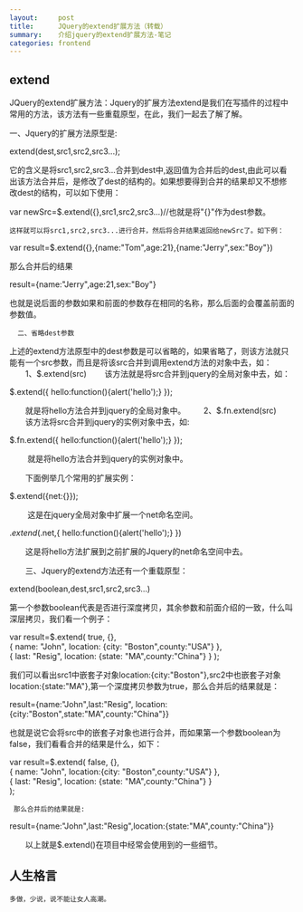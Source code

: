```yaml
---
layout:     post
title:      JQuery的extend扩展方法（转载）      
summary:    介绍jquery的extend扩展方法-笔记
categories: frontend
---
```


## extend

JQuery的extend扩展方法：Jquery的扩展方法extend是我们在写插件的过程中常用的方法，该方法有一些重载原型，在此，我们一起去了解了解。
      
一、Jquery的扩展方法原型是:　　　

 extend(dest,src1,src2,src3...);

  它的含义是将src1,src2,src3...合并到dest中,返回值为合并后的dest,由此可以看出该方法合并后，是修改了dest的结构的。如果想要得到合并的结果却又不想修改dest的结构，可以如下使用：

  var newSrc=$.extend({},src1,src2,src3...)//也就是将"{}"作为dest参数。

    这样就可以将src1,src2,src3...进行合并，然后将合并结果返回给newSrc了。如下例：

var result=$.extend({},{name:"Tom",age:21},{name:"Jerry",sex:"Boy"})
 

  那么合并后的结果

  result={name:"Jerry",age:21,sex:"Boy"}

 也就是说后面的参数如果和前面的参数存在相同的名称，那么后面的会覆盖前面的参数值。

      二、省略dest参数
上述的extend方法原型中的dest参数是可以省略的，如果省略了，则该方法就只能有一个src参数，而且是将该src合并到调用extend方法的对象中去，如：
 　　1、$.extend(src)
 　　该方法就是将src合并到jquery的全局对象中去，如：

 $.extend({
  hello:function(){alert('hello');}
  });

 　　就是将hello方法合并到jquery的全局对象中。
 　　2、$.fn.extend(src)
 　　该方法将src合并到jquery的实例对象中去，如:

 $.fn.extend({
  hello:function(){alert('hello');}
 });
 

　　 就是将hello方法合并到jquery的实例对象中。

 　　下面例举几个常用的扩展实例：

$.extend({net:{}});
 

　　 这是在jquery全局对象中扩展一个net命名空间。

  $.extend($.net,{
   hello:function(){alert('hello');}
  })

  　　这是将hello方法扩展到之前扩展的Jquery的net命名空间中去。

 　　三、Jquery的extend方法还有一个重载原型：  

extend(boolean,dest,src1,src2,src3...)

第一个参数boolean代表是否进行深度拷贝，其余参数和前面介绍的一致，什么叫深层拷贝，我们看一个例子：

var result=$.extend( true,  {},  
    { name: "John", location: {city: "Boston",county:"USA"} },  
    { last: "Resig", location: {state: "MA",county:"China"} } ); 

我们可以看出src1中嵌套子对象location:{city:"Boston"},src2中也嵌套子对象location:{state:"MA"},第一个深度拷贝参数为true，那么合并后的结果就是： 

result={name:"John",last:"Resig",
        location:{city:"Boston",state:"MA",county:"China"}}
 

也就是说它会将src中的嵌套子对象也进行合并，而如果第一个参数boolean为false，我们看看合并的结果是什么，如下：

var result=$.extend( false, {},  
{ name: "John", location:{city: "Boston",county:"USA"} },  
{ last: "Resig", location: {state: "MA",county:"China"} }  
                    ); 

     那么合并后的结果就是:

  result={name:"John",last:"Resig",location:{state:"MA",county:"China"}}
 

　　以上就是$.extend()在项目中经常会使用到的一些细节。


## 人生格言

```
多做，少说，说不能让女人高潮。
```